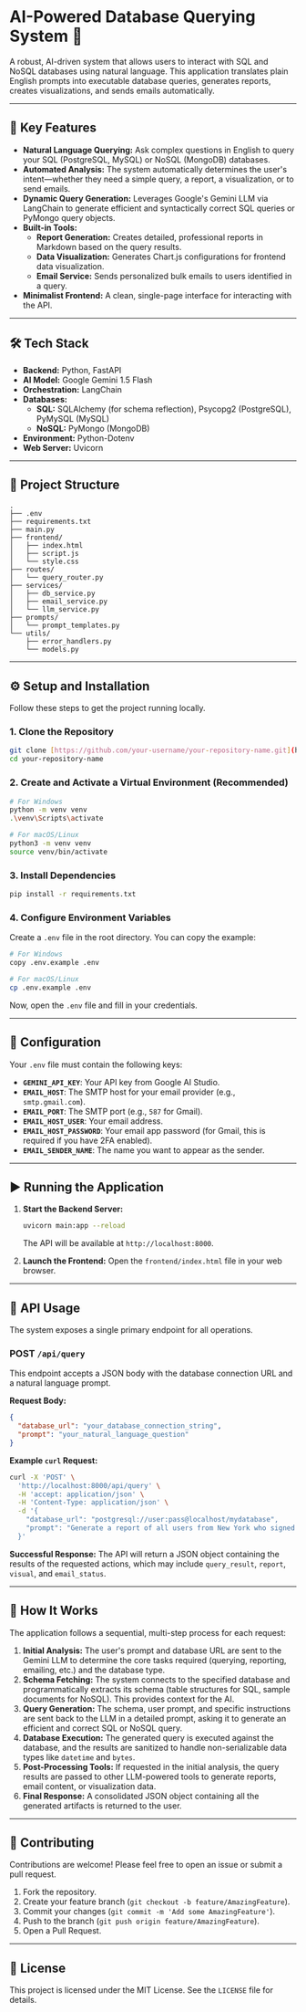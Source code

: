 # AI-Powered Database Querying System 🤖

A robust, AI-driven system that allows users to interact with SQL and NoSQL databases using natural language. This application translates plain English prompts into executable database queries, generates reports, creates visualizations, and sends emails automatically.

---

## 🚀 Key Features

* **Natural Language Querying:** Ask complex questions in English to query your SQL (PostgreSQL, MySQL) or NoSQL (MongoDB) databases.
* **Automated Analysis:** The system automatically determines the user's intent—whether they need a simple query, a report, a visualization, or to send emails.
* **Dynamic Query Generation:** Leverages Google's Gemini LLM via LangChain to generate efficient and syntactically correct SQL queries or PyMongo query objects.
* **Built-in Tools:**
    * **Report Generation:** Creates detailed, professional reports in Markdown based on the query results.
    * **Data Visualization:** Generates Chart.js configurations for frontend data visualization.
    * **Email Service:** Sends personalized bulk emails to users identified in a query.
* **Minimalist Frontend:** A clean, single-page interface for interacting with the API.

---

## 🛠️ Tech Stack

* **Backend:** Python, FastAPI
* **AI Model:** Google Gemini 1.5 Flash
* **Orchestration:** LangChain
* **Databases:**
    * **SQL:** SQLAlchemy (for schema reflection), Psycopg2 (PostgreSQL), PyMySQL (MySQL)
    * **NoSQL:** PyMongo (MongoDB)
* **Environment:** Python-Dotenv
* **Web Server:** Uvicorn

---

## 📂 Project Structure

```
.
├── .env
├── requirements.txt
├── main.py
├── frontend/
│   ├── index.html
│   ├── script.js
│   └── style.css
├── routes/
│   └── query_router.py
├── services/
│   ├── db_service.py
│   ├── email_service.py
│   └── llm_service.py
├── prompts/
│   └── prompt_templates.py
└── utils/
    ├── error_handlers.py
    └── models.py
```

---

## ⚙️ Setup and Installation

Follow these steps to get the project running locally.

### 1. Clone the Repository

```bash
git clone [https://github.com/your-username/your-repository-name.git](https://github.com/your-username/your-repository-name.git)
cd your-repository-name
```

### 2. Create and Activate a Virtual Environment (Recommended)

```bash
# For Windows
python -m venv venv
.\venv\Scripts\activate

# For macOS/Linux
python3 -m venv venv
source venv/bin/activate
```

### 3. Install Dependencies

```bash
pip install -r requirements.txt
```

### 4. Configure Environment Variables

Create a `.env` file in the root directory. You can copy the example:

```bash
# For Windows
copy .env.example .env

# For macOS/Linux
cp .env.example .env
```

Now, open the `.env` file and fill in your credentials.

---

## 🔑 Configuration

Your `.env` file must contain the following keys:

* **`GEMINI_API_KEY`**: Your API key from Google AI Studio.
* **`EMAIL_HOST`**: The SMTP host for your email provider (e.g., `smtp.gmail.com`).
* **`EMAIL_PORT`**: The SMTP port (e.g., `587` for Gmail).
* **`EMAIL_HOST_USER`**: Your email address.
* **`EMAIL_HOST_PASSWORD`**: Your email app password (for Gmail, this is required if you have 2FA enabled).
* **`EMAIL_SENDER_NAME`**: The name you want to appear as the sender.

---

## ▶️ Running the Application

1.  **Start the Backend Server:**
    ```bash
    uvicorn main:app --reload
    ```
    The API will be available at `http://localhost:8000`.

2.  **Launch the Frontend:**
    Open the `frontend/index.html` file in your web browser.

---

## 📖 API Usage

The system exposes a single primary endpoint for all operations.

### POST `/api/query`

This endpoint accepts a JSON body with the database connection URL and a natural language prompt.

**Request Body:**
```json
{
  "database_url": "your_database_connection_string",
  "prompt": "your_natural_language_question"
}
```

**Example `curl` Request:**
```bash
curl -X 'POST' \
  'http://localhost:8000/api/query' \
  -H 'accept: application/json' \
  -H 'Content-Type: application/json' \
  -d '{
    "database_url": "postgresql://user:pass@localhost/mydatabase",
    "prompt": "Generate a report of all users from New York who signed up in 2025"
  }'
```

**Successful Response:**
The API will return a JSON object containing the results of the requested actions, which may include `query_result`, `report`, `visual`, and `email_status`.

---

## 🧠 How It Works

The application follows a sequential, multi-step process for each request:

1.  **Initial Analysis:** The user's prompt and database URL are sent to the Gemini LLM to determine the core tasks required (querying, reporting, emailing, etc.) and the database type.
2.  **Schema Fetching:** The system connects to the specified database and programmatically extracts its schema (table structures for SQL, sample documents for NoSQL). This provides context for the AI.
3.  **Query Generation:** The schema, user prompt, and specific instructions are sent back to the LLM in a detailed prompt, asking it to generate an efficient and correct SQL or NoSQL query.
4.  **Database Execution:** The generated query is executed against the database, and the results are sanitized to handle non-serializable data types like `datetime` and `bytes`.
5.  **Post-Processing Tools:** If requested in the initial analysis, the query results are passed to other LLM-powered tools to generate reports, email content, or visualization data.
6.  **Final Response:** A consolidated JSON object containing all the generated artifacts is returned to the user.

---

## 🤝 Contributing

Contributions are welcome! Please feel free to open an issue or submit a pull request.

1.  Fork the repository.
2.  Create your feature branch (`git checkout -b feature/AmazingFeature`).
3.  Commit your changes (`git commit -m 'Add some AmazingFeature'`).
4.  Push to the branch (`git push origin feature/AmazingFeature`).
5.  Open a Pull Request.

---

## 📄 License

This project is licensed under the MIT License. See the `LICENSE` file for details.
